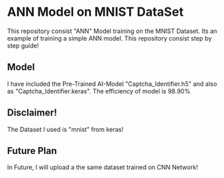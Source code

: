 # ANN Model on MNIST DataSet
This repository consist "ANN" Model training on the MNIST Dataset. Its an example of training a simple ANN model. This repository consist step by step guide!
## Model
I have included the Pre-Trained AI-Model "Captcha_Identifier.h5" and also as "Captcha_Identifier.keras". The efficiency of model is 98.90%
## Disclaimer!
The Dataset I used is "mnist" from keras!
## Future Plan
In Future, I will upload a the same dataset trained on CNN Network!
